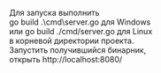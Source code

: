 Для запуска выполнить  
go build .\cmd\server.go для Windows  
или go build ./cmd/server.go для Linux  
в корневой директории проекта.    
Запустить получившийся бинарник,  
открыть http://localhost:8080/
